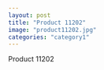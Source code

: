 ```yaml
---
layout: post
title: "Product 11202"
image: "product11202.jpg"
categories: "category1"
---
```

Product 11202
